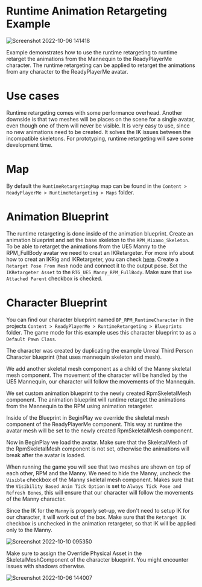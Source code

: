 # Runtime Animation Retargeting Example

![Screenshot 2022-10-06 141418](https://user-images.githubusercontent.com/108666572/194309906-d7dc5108-2cb4-4005-baf7-b0d88af69c50.png)

Example demonstrates how to use the runtime retargeting to runtime retarget the animations from the Mannequin to the ReadyPlayerMe character. The runtime retargeting can be applied to retarget the animations from any character to the ReadyPlayerMe avatar.

# Use cases

Runtime retargeting comes with some performance overhead. Another downside is that two meshes will be places on the scene for a single avatar, even though one of them will never be visible.
It is very easy to use, since no new animations need to be created. It solves the IK issues between the incompatible skeletons.
For prototyping, runtime retargeting will save some development time.

# Map

By default the `RuntimeRetargetingMap` map can be found in the `Content > ReadyPlayerMe > RuntimeRetargeting > Maps` folder.

# Animation Blueprint

The runtime retargeting is done inside of the animation blueprint.
Create an animation blueprint and set the base skeleton to the `RPM_Mixamo_Skeleton`.
To be able to retarget the animations from the UE5 Manny to the RPM_FullBody avatar we need to creat an IKRetargeter. For more info about how to creat an IKRig and IKRetargeter, you can check [here](https://github.com/readyplayerme/UnrealExamples/tree/main/Content/ReadyPlayerMe/AnimationRetargeting#how-to-retarget-animations).
Create a `Retarget Pose From Mesh` node and connect it to the output pose. Set the `IKRetargeter Asset` to the `RTG_UE5_Manny_RPM_FullBody`. Make sure that `Use Attached Parent` checkbox is checked.

# Character Blueprint

You can find our character blueprint named `BP_RPM_RuntimeCharacter` in the projects `Content > ReadyPlayerMe > RuntimeRetargeting > Blueprints` folder.
The game mode for this example uses this character blueprint to as a `Default Pawn Class`.

The character was created by duplicating the example Unreal Third Person Character blueprint (that uses mannequin skeleton and mesh).

We add another skeletal mesh component as a child of the Manny skeletal mesh component. The movement of the character will be handled by the UE5 Mannequin, our character will follow the movements of the Mannequin.

We set custom animation blueprint to the newly created RpmSkeletalMesh component. The animation blueprint will runtime retarget the animations from the Mannequin to the RPM using animation retargeter.

Inside of the Blueprint in BeginPlay we override the skeletal mesh component of the ReadyPlayerMe component. This way at runtime the avatar mesh will be set to the newly created RpmSkeletalMesh component.

Now in BeginPlay we load the avatar. Make sure that the SkeletalMesh of the RpmSkeletalMesh component is not set, otherwise the animations will break after the avatar is loaded.

When running the game you will see that two meshes are shown on top of each other, RPM and the Manny. We need to hide the Manny, uncheck the `Visible` checkbox of the Manny skeletal mesh component.
Makes sure that the `Visibility Based Anim Tick Option` is set to `Always Tick Pose and Refresh Bones`, this will ensure that our character will follow the movements of the Manny character.

Since the IK for the `Manny` is properly set-up, we don't need to setup IK for our character, it will work out of the box.
Make sure that the `Retarget IK` checkbox is unchecked in the animation retargeter, so that IK will be applied only to the Manny.

![Screenshot 2022-10-10 095350](https://user-images.githubusercontent.com/108666572/194822530-ef52c70e-7e7b-4e2a-95c8-82a16b48770b.png)

Make sure to assign the Override Physical Asset in the SkeletalMeshComponent of the character blueprint. You might encounter issues with shadows otherwise.

![Screenshot 2022-10-06 144007](https://user-images.githubusercontent.com/108666572/194314869-e4453faf-7ce8-420a-831f-0a94cffa0bb2.png)
